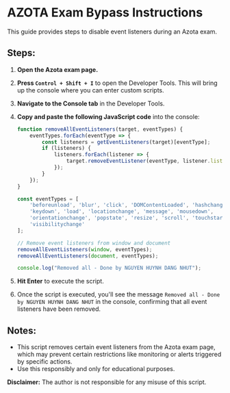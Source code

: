 # AZOTA Exam Bypass Instructions

This guide provides steps to disable event listeners during an Azota exam.

## Steps:

1. **Open the Azota exam page.**
   
2. **Press `Control + Shift + I`** to open the Developer Tools. This will bring up the console where you can enter custom scripts.

3. **Navigate to the Console tab** in the Developer Tools.

4. **Copy and paste the following JavaScript code** into the console:

    ```javascript
    function removeAllEventListeners(target, eventTypes) {
        eventTypes.forEach(eventType => {
            const listeners = getEventListeners(target)[eventType];
            if (listeners) {
                listeners.forEach(listener => {
                    target.removeEventListener(eventType, listener.listener);
                });
            }
        });
    }

    const eventTypes = [
        'beforeunload', 'blur', 'click', 'DOMContentLoaded', 'hashchange',
        'keydown', 'load', 'locationchange', 'message', 'mousedown',
        'orientationchange', 'popstate', 'resize', 'scroll', 'touchstart',
        'visibilitychange'
    ];

    // Remove event listeners from window and document
    removeAllEventListeners(window, eventTypes);
    removeAllEventListeners(document, eventTypes);

    console.log("Removed all - Done by NGUYEN HUYNH DANG NHUT");
    ```

5. **Hit Enter** to execute the script.

6. Once the script is executed, you'll see the message `Removed all - Done by NGUYEN HUYNH DANG NHUT` in the console, confirming that all event listeners have been removed.

## Notes:
- This script removes certain event listeners from the Azota exam page, which may prevent certain restrictions like monitoring or alerts triggered by specific actions.
- Use this responsibly and only for educational purposes.

**Disclaimer:** The author is not responsible for any misuse of this script.
